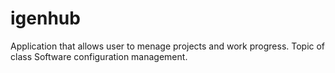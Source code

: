 # igenhub
Application that allows user to menage projects and work progress. Topic of class Software configuration management. 
